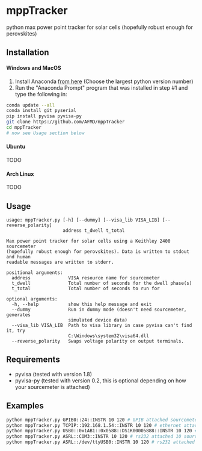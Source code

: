 # mppTracker
python max power point tracker for solar cells (hopefully robust enough for perovskites)


## Installation
#### Windows and MacOS
1. Install Anaconda [from here](https://www.continuum.io/downloads) (Choose the largest python version number)
1. Run the "Anaconda Prompt" program that was installed in step #1 and type the following in:

  ```bash
conda update --all
conda install git pyserial
pip install pyvisa pyvisa-py
git clone https://github.com/AFMD/mppTracker
cd mppTracker
# now see Usage section below
```  

#### Ubuntu
  TODO  

#### Arch Linux
  TODO  

## Usage
```
usage: mppTracker.py [-h] [--dummy] [--visa_lib VISA_LIB] [--reverse_polarity]
                     address t_dwell t_total

Max power point tracker for solar cells using a Keithley 2400 sourcemeter
(hopefully robust enough for perovskites). Data is written to stdout and human
readable messages are written to stderr.

positional arguments:
  address              VISA resource name for sourcemeter
  t_dwell              Total number of seconds for the dwell phase(s)
  t_total              Total number of seconds to run for

optional arguments:
  -h, --help           show this help message and exit
  --dummy              Run in dummy mode (doesn't need sourcemeter, generates
                       simulated device data)
  --visa_lib VISA_LIB  Path to visa library in case pyvisa can't find it, try
                       C:\Windows\system32\visa64.dll
  --reverse_polarity   Swaps voltage polarity on output terminals.
```

## Requirements
* pyvisa (tested with version 1.8)
* pyvisa-py (tested with version 0.2, this is optional depending on how your sourcemeter is attached)

## Examples
```bash
python mppTracker.py GPIB0::24::INSTR 10 120 # GPIB attached sourcemeter
python mppTracker.py TCPIP::192.168.1.54::INSTR 10 120 # ethernet attached sourcemeter
python mppTracker.py USB0::0x1AB1::0x0588::DS1K00005888::INSTR 10 120 # USB attached sourcemeter
python mppTracker.py ASRL::COM3::INSTR 10 120 # rs232 attached 10 sourcemeter
python mppTracker.py ASRL::/dev/ttyUSB0::INSTR 10 120 # rs232 attached sourcemeter
```

